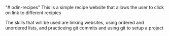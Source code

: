 "# odin-recipes" 
This is a simple recipe website that allows the user to click on link to different recipies

The skills that will be used are linking websites, using ordered and unordered lists, and practiceing git commits and using git to setup a project 
